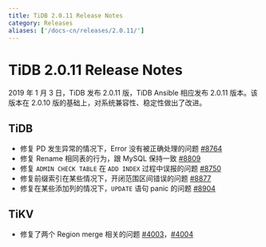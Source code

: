 ```yaml
---
title: TiDB 2.0.11 Release Notes
category: Releases
aliases: ['/docs-cn/releases/2.0.11/']
---
```


# TiDB 2.0.11 Release Notes

2019 年 1 月 3 日，TiDB 发布 2.0.11 版，TiDB Ansible 相应发布 2.0.11 版本。该版本在 2.0.10 版的基础上，对系统兼容性、稳定性做出了改进。

## TiDB

- 修复 PD 发生异常的情况下，Error 没有被正确处理的问题 [#8764](https://github.com/pingcap/tidb/pull/8764)
- 修复 Rename 相同表的行为，跟 MySQL 保持一致 [#8809](https://github.com/pingcap/tidb/pull/8809)
- 修复 `ADMIN CHECK TABLE` 在 `ADD INDEX` 过程中误报的问题 [#8750](https://github.com/pingcap/tidb/pull/8750)
- 修复前缀索引在某些情况下，开闭范围区间错误的问题 [#8877](https://github.com/pingcap/tidb/pull/8877)
- 修复在某些添加列的情况下，`UPDATE` 语句 panic 的问题 [#8904](https://github.com/pingcap/tidb/pull/8904)

## TiKV

- 修复了两个 Region merge 相关的问题
[#4003](https://github.com/tikv/tikv/pull/4003)，[#4004](https://github.com/tikv/tikv/pull/4004)